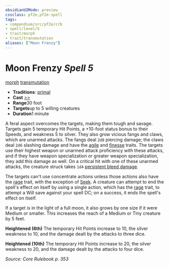 ```yaml
---
obsidianUIMode: preview
cssclass: pf2e,pf2e-spell
tags:
- compendium/src/pf2e/crb
- spell/level/5
- trait/morph
- trait/transmutation
aliases: ["Moon Frenzy"]
---
```

# Moon Frenzy *Spell 5*   
[morph](../../Rules/traits/morph.md)  [transmutation](../../Rules/traits/transmutation.md)  

- **Traditions**: [primal](../../Rules/traits/primal.md)
- **Cast** [>>](../../Rules/core-rulebook/chapter-9-playing-the-game.md#Actions "Two-Action") 
- **Range**30 foot
- **Targets**up to 5 willing creatures
- **Duration**1 minute

A feral aspect overcomes the targets, making them tough and savage. Targets gain 5 temporary Hit Points, a +10-foot status bonus to their Speeds, and weakness 5 to silver. They also grow vicious fangs and claws, which are unarmed attacks. The fangs deal `2d8` piercing damage; the claws deal `2d6` slashing damage and have the [agile](../../Rules/traits/agile.md) and [finesse](../../Rules/traits/finesse.md) traits. The targets use their highest weapon or unarmed attack proficiency with these attacks, and if they have weapon specialization or greater weapon specialization, they add this damage as well. On a critical hit with one of these unarmed attacks, the creature struck takes `1d4` [persistent bleed damage](../../Rules/conditions.md#Persistent%20Damage).

The targets can't use concentrate actions unless those actions also have the [rage](../../Rules/traits/rage.md) trait, with the exception of [Seek](../../Rules/actions/seek.md). A creature can attempt to end the spell's effect on itself by using a single action, which has the [rage](../../Rules/traits/rage.md) trait, to attempt a Will save against your spell DC; on a success, it ends the spell's effect on itself.

If a target is in the light of a full moon, it also grows by one size if it were Medium or smaller. This increases the reach of a Medium or Tiny creature by 5 feet.

**Heightened (6th)** The temporary Hit Points increase to 10, the silver weakness to 10, and the damage dealt by the attacks to three dice.

**Heightened (10th)** The temporary Hit Points increase to 20, the silver weakness to 20, and the damage dealt by the attacks to four dice.

*Source: Core Rulebook p. 353*